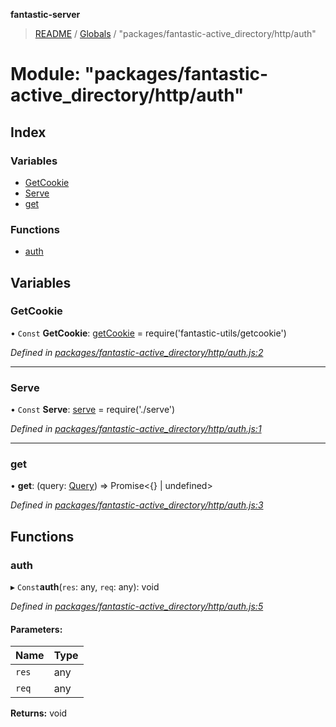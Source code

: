 **fantastic-server**

> [README](../README.md) / [Globals](../globals.md) / "packages/fantastic-active_directory/http/auth"

# Module: "packages/fantastic-active_directory/http/auth"

## Index

### Variables

* [GetCookie](_packages_fantastic_active_directory_http_auth_.md#getcookie)
* [Serve](_packages_fantastic_active_directory_http_auth_.md#serve)
* [get](_packages_fantastic_active_directory_http_auth_.md#get)

### Functions

* [auth](_packages_fantastic_active_directory_http_auth_.md#auth)

## Variables

### GetCookie

• `Const` **GetCookie**: [getCookie](_packages_fantastic_utils_getcookie_.md#getcookie) = require('fantastic-utils/getcookie')

*Defined in [packages/fantastic-active_directory/http/auth.js:2](https://github.com/besimorhino/project-fantastic/blob/a9b4b41/packages/fantastic-active_directory/http/auth.js#L2)*

___

### Serve

• `Const` **Serve**: [serve](_server_routes_serve_.md#serve) = require('./serve')

*Defined in [packages/fantastic-active_directory/http/auth.js:1](https://github.com/besimorhino/project-fantastic/blob/a9b4b41/packages/fantastic-active_directory/http/auth.js#L1)*

___

### get

•  **get**: (query: [Query](_packages_fantastic_utils_db_types_d_.md#query)) => Promise\<{} \| undefined>

*Defined in [packages/fantastic-active_directory/http/auth.js:3](https://github.com/besimorhino/project-fantastic/blob/a9b4b41/packages/fantastic-active_directory/http/auth.js#L3)*

## Functions

### auth

▸ `Const`**auth**(`res`: any, `req`: any): void

*Defined in [packages/fantastic-active_directory/http/auth.js:5](https://github.com/besimorhino/project-fantastic/blob/a9b4b41/packages/fantastic-active_directory/http/auth.js#L5)*

#### Parameters:

Name | Type |
------ | ------ |
`res` | any |
`req` | any |

**Returns:** void
